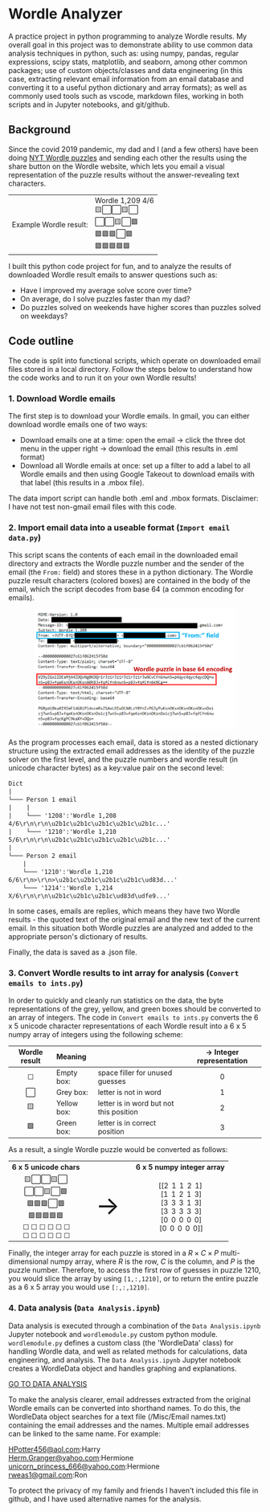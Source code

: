 # Wordle Analyzer
A practice project in python programming to analyze Wordle results. My overall goal in this project was to demonstrate ability to use common data analysis techniques in python, such as: using numpy, pandas, regular expressions, scipy stats, matplotlib, and seaborn, among other common packages; use of custom objects/classes and data engineering (in this case, extracting relevant email information from an email database and converting it to a useful python dictionary and array formats); as well as commonly used tools such as vscode, markdown files, working in both scripts and in Jupyter notebooks, and git/github.

## Background
Since the covid 2019 pandemic, my dad and I (and a few others) have been doing [NYT Wordle puzzles](https://www.nytimes.com/games/wordle/index.html) and sending each other the results using the share button on the Wordle website, which lets you email a visual representation of the puzzle results without the answer-revealing text characters.

<table align="center" border='0'>
    <tr>
        <td>Example Wordle result:</td>
        <td>Wordle 1,209 4/6  <br>🟨⬜⬜🟨⬜<br>⬜⬜🟨⬜🟩<br>🟩🟩🟩⬜🟩<br>🟩🟩🟩🟩🟩</td>
    </tr>

</table>

I built this python code project for fun, and to analyze the results of downloaded Wordle result emails to answer questions such as:
* Have I improved my average solve score over time?
* On average, do I solve puzzles faster than my dad?
* Do puzzles solved on weekends have higher scores than puzzles solved on weekdays?

## Code outline
The code is split into functional scripts, which operate on downloaded email files stored in a local directory. Follow the steps below to understand how the code works and to run it on your own Wordle results!

### 1. Download Wordle emails

The first step is to download your Wordle emails. In gmail, you can either download wordle emails one of two ways:
- Download emails one at a time: open the email &rarr; click the three dot menu in the upper right &rarr; download the email (this results in .eml format)
- Download all Wordle emails at once: set up a filter to add a label to all Wordle emails and then using Google Takeout to download emails with that label (this results in a .mbox file).

The data import script can handle both .eml and .mbox formats. Disclaimer: I have not test non-gmail email files with this code.

### 2. Import email data into a useable format (`Import email data.py`)

 This script scans the contents of each email in the downloaded email directory and extracts the Wordle puzzle number and the sender of the email (the `From:` field) and stores these in a python dictionary. The Wordle puzzle result characters (colored boxes) are contained in the body of the email, which the script decodes from base 64 (a common encoding for emails). 

<div  style="text-align:center">
<img src="Misc/Screenshot of Wordle email.png" width="400"/>
</div>
 
 As the program processes each email, data is stored as a nested dictionary structure using the extracted email addresses as the identity of the puzzle solver on the first level, and the puzzle numbers and wordle result (in unicode character bytes) as a key:value pair on the second level:
 
 ```
Dict
|
└─── Person 1 email
|    |
|    └─── '1208':'Wordle 1,208 4/6\r\n\r\n\u2b1c\u2b1c\u2b1c\u2b1c\u2b1c...'
|    └─── '1210':'Wordle 1,210 5/6\r\n\r\n\u2b1c\u2b1c\u2b1c\u2b1c\u2b1c...'
|
└─── Person 2 email
     |
     └─── '1210':'Wordle 1,210 6/6\r\n>\r\n>\u2b1c\u2b1c\u2b1c\u2b1c\ud83d...'
     └─── '1214':'Wordle 1,214 X/6\r\n\r\n\u2b1c\u2b1c\u2b1c\ud83d\udfe9...'
 ```

 In some cases, emails are replies, which means they have two Wordle results - the quoted text of the original email and the new text of the current email. In this situation both Wordle puzzles are analyzed and added to the appropriate person's dictionary of results.
 
 Finally, the data is saved as a .json file.
 
### 3. Convert Wordle results to int array for analysis (`Convert emails to ints.py`)

In order to quickly and cleanly run statistics on the data, the byte representations of the grey, yellow, and green boxes should be converted to an array of integers. The code in `Convert emails to ints.py` converts the 6 x 5 unicode character representations of each Wordle result into a 6 x 5 numpy array of integers using the following scheme:

<div align="center">

| Wordle result | Meaning |  | &rarr; Integer representation |
| :---: | :--- | :--- | :---: |
|   &#9744;    | Empty box: | space filler for unused guesses | 0
| ⬜    | Grey box: | letter is not in word | 1
| 🟨 | Yellow box: | letter is in word but not this position | 2
| 🟩 | Green box: | letter is in correct position | 3

</div>

As a result, a single Wordle puzzle would be converted as follows:

<table align="center" style="background-color:rgba(0, 0, 0, 0);" border='0'>
    <tr style="text-align: center">
    <th align='center'> 6 x 5 unicode chars
    </th>
    <th>
    </th>
    <th align='center'> 6 x 5 numpy integer array
    </th>
    </tr>
    <tr>
    <td  align='center'>
            🟨⬜⬜🟨⬜<br>
            ⬜⬜🟨⬜🟩<br>
            🟩🟩🟩⬜🟩<br>
            🟩🟩🟩🟩🟩<br>
            &thinsp;&#9744; &#9744; &#9744; &#9744; &#9744; &#9744;<br>
            &thinsp;&#9744; &#9744; &#9744; &#9744; &#9744; &#9744;</td>
    <td  align='center' style="font-size: 50px;"> &rarr;
    </td>
    <td  align='center'>    
            [[2&thinsp; 1&thinsp; 1&thinsp; 2&thinsp; 1]<br>
            &nbsp;[1&thinsp; 1&thinsp; 2&thinsp; 1&thinsp; 3]<br>
            &nbsp;[3&thinsp; 3&thinsp; 3&thinsp; 1&thinsp; 3]<br>
            &nbsp;[3&thinsp; 3&thinsp; 3&thinsp; 3&thinsp; 3]<br>
            &nbsp;[0&thinsp; 0&thinsp; 0&thinsp; 0&thinsp; 0]<br>
            &nbsp;[0&thinsp; 0&thinsp; 0&thinsp; 0&thinsp; 0]]</td>
    </tr>

</table>

Finally, the integer array for each puzzle is stored in a $R \times C \times P$ multi-dimensional numpy array, where $R$ is the row, $C$ is the column, and $P$ is the puzzle number. Therefore, to access the first row of guesses in puzzle 1210, you would slice the array by using `[1,:,1210]`, or to return the entire puzzle as a 6 x 5 array you would use `[:,:,1210]`.


### 4. Data analysis (`Data Analysis.ipynb`)

Data analysis is executed through a combination of the `Data Analysis.ipynb` Jupyter notebook and `wordlemodule.py` custom python module. `wordlemodule.py` defines a custom class (the 'WordleData' class) for handling Wordle data, and well as related methods for calculations, data engineering, and analysis. The `Data Analysis.ipynb` Jupyter notebook creates a WordleData object and handles graphing and explanations.

[GO TO DATA ANALYSIS](https://github.com/craneab/Wordle-Analyzer/blob/main/Data%20Analysis.ipynb)

To make the analysis clearer, email addresses extracted from the original Wordle emails can be converted into shorthand names. To do this, the WordleData object searches for a text file (/Misc/Email names.txt) containing the email addresses and the names. Multiple email addresses can be linked to the same name. For example:

HPotter456@aol.com:Harry <br>
Herm.Granger@yahoo.com:Hermione <br>
unicorn_princess_666@yahoo.com:Hermione <br>
rweas1@gmail.com:Ron

To protect the privacy of my family and friends I haven't included this file in github, and I have used alternative names for the analysis.